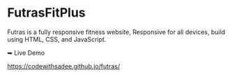# FutrasFitPlus

Futras is a fully responsive fitness website,
Responsive for all devices, build using HTML, CSS, and JavaScript.

➥ Live Demo

https://codewithsadee.github.io/futras/
